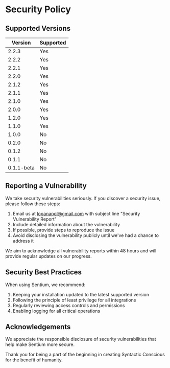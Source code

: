 # Security Policy

## Supported Versions

| Version    | Supported          |
| ---------- | ------------------ |
| 2.2.3      | Yes                |
| 2.2.2      | Yes                |
| 2.2.1      | Yes                |
| 2.2.0      | Yes                |
| 2.1.2      | Yes                |
| 2.1.1      | Yes                |
| 2.1.0      | Yes                |
| 2.0.0      | Yes                |
| 1.2.0      | Yes                |
| 1.1.0      | Yes                |
| 1.0.0      | No                 |
| 0.2.0      | No                 |
| 0.1.2      | No                 |
| 0.1.1      | No                 |
| 0.1.1-beta | No                 |

## Reporting a Vulnerability

We take security vulnerabilities seriously. If you discover a security issue, please follow these steps:

1. Email us at [lopanapol@gmail.com](mailto:lopanapol@gmail.com) with subject line "Security Vulnerability Report"
2. Include detailed information about the vulnerability
3. If possible, provide steps to reproduce the issue
4. Avoid disclosing the vulnerability publicly until we've had a chance to address it

We aim to acknowledge all vulnerability reports within 48 hours and will provide regular updates on our progress.

## Security Best Practices

When using Sentium, we recommend:

1. Keeping your installation updated to the latest supported version
2. Following the principle of least privilege for all integrations
3. Regularly reviewing access controls and permissions
4. Enabling logging for all critical operations

## Acknowledgements

We appreciate the responsible disclosure of security vulnerabilities that help make Sentium more secure.

Thank you for being a part of the beginning in creating Syntactic Conscious for the benefit of humanity.
